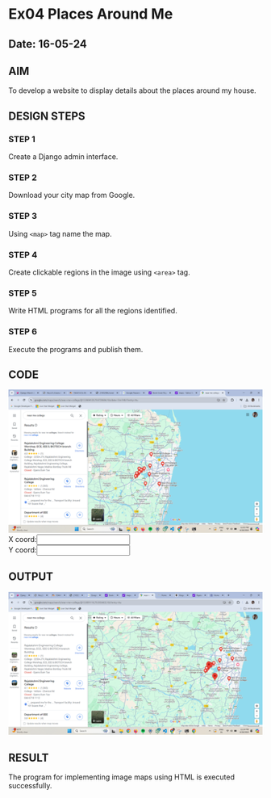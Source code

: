 # Ex04 Places Around Me
## Date: 16-05-24

## AIM
To develop a website to display details about the places around my house.

## DESIGN STEPS

### STEP 1
Create a Django admin interface.

### STEP 2
Download your city map from Google.

### STEP 3
Using ```<map>``` tag name the map.

### STEP 4
Create clickable regions in the image using ```<area>``` tag.

### STEP 5
Write HTML programs for all the regions identified.

### STEP 6
Execute the programs and publish them.

## CODE
<!DOCTYPE html>
<html lang="en">
<head>
</head>
<script>
    function coord(event) {
        let x=event.clientX;
        let y=event.clientY;
        document.getElementById("txt1").value=x;
        document.getElementById("txt2").value=y;
    }
</script>
<body>
    <img src="ex-04.png" width="1000px" usemap="#MapNew" onmousemove="coord(event)">
    <MAP name="MapNew">
        <AREA shape="RECT" coords="599,606,620,374" href="https://www.madhaengineeringcollege.com/" Title="madha engineering college" >
        <AREA shape="RECT" coords="612,298,617,296" href="https://saintthomascollege.com/" Title="st thomas college of engineering" >
        <AREA shape="RECT" coords="600,376,609,375" href="https://npsbcet.edu.in/" Title="new  shri bhavani college" >
    </MAP> <br>
    X coord:<input type="text" name="" id="txt1"> <br>
    Y coord:<input type="text" name="" id="txt2"> 

</body>
</html>


## OUTPUT
![alt text](<ex -04 output.png>)






## RESULT
The program for implementing image maps using HTML is executed successfully.
